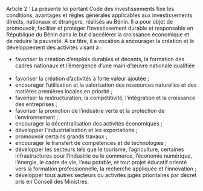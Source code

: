 Article 2 : La présente loi portant Code des investissements fixe les conditions, avantages et règles générales applicables aux investissements directs, nationaux et étrangers, réalisés au Bénin. Il a pour objet de promouvoir, faciliter et protéger l’investissement durable et responsable en République du Bénin dans le but d’accélérer la croissance économique et de réduire !a pauvreté. A ce titre, il a vocation à encourager la création et le développement des activités visant à :
- favoriser la création d’emplois durables et décents, la formation des cadres nationaux et l’émergence d’une main‐d’œuvre nationale qualifiée ;
- favoriser la création d’activités à forte valeur ajoutée ;
- encourager l’utilisation et la valorisation des ressources naturelles et des matières premières locales en priorité ;
- favoriser la restructuration, la compétitivité, l’intégration et la croissance des entreprises ;
- favoriser la promotion de l’industrie verte et la protection de l’environnement ;
- encourager la décentralisation des activités économiques ;
- développer l’industrialisation et les exportations ;
- promouvoir certains grands travaux ;
- encourager le transfert de compétences et de technologies ;
- développer les secteurs tels que le tourisme, l’agriculture, certaines infrastructures pour l’industrie ou le commerce, l’économie numérique, l’énergie, le cadre de vie, l’eau potable, et tout projet éducatif orienté vers la formation professionnelle, la recherche appliquée et l’innovation ;
- développer tous autres secteurs ou activités jugés prioritaires par décret pris en Conseil des Ministres.